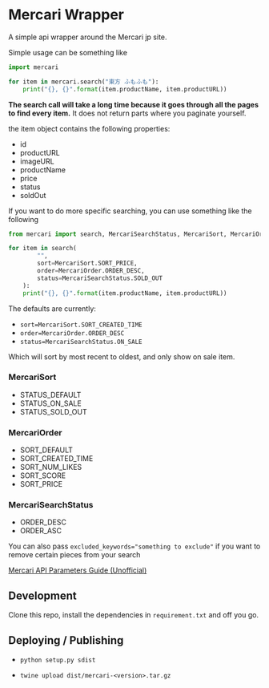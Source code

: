 # Mercari Wrapper

A simple api wrapper around the Mercari jp site.

Simple usage can be something like

```python
import mercari

for item in mercari.search("東方 ふもふも"):
    print("{}, {}".format(item.productName, item.productURL))
```

**The search call will take a long time because it goes through all the pages to find every item.** It does not return parts where you paginate yourself.

the item object contains the following properties:

- id
- productURL
- imageURL
- productName
- price
- status
- soldOut

If you want to do more specific searching, you can use something like the following
```python
from mercari import search, MercariSearchStatus, MercariSort, MercariOrder

for item in search(
        "",
        sort=MercariSort.SORT_PRICE,
        order=MercariOrder.ORDER_DESC,
        status=MercariSearchStatus.SOLD_OUT
    ):
    print("{}, {}".format(item.productName, item.productURL))

```

The defaults are currently:

- `sort=MercariSort.SORT_CREATED_TIME`
- `order=MercariOrder.ORDER_DESC` 
- `status=MercariSearchStatus.ON_SALE`

Which will sort by most recent to oldest, and only show on sale item.

### MercariSort
- STATUS_DEFAULT
- STATUS_ON_SALE
- STATUS_SOLD_OUT
### MercariOrder
- SORT_DEFAULT
- SORT_CREATED_TIME
- SORT_NUM_LIKES
- SORT_SCORE
- SORT_PRICE
### MercariSearchStatus
- ORDER_DESC
- ORDER_ASC

You can also pass `excluded_keywords="something to exclude"` if you want to remove certain pieces from your search

[Mercari API Parameters Guide (Unofficial)](parameters.md)

## Development

Clone this repo, install the dependencies in `requirement.txt` and off you go.

## Deploying / Publishing

- `python setup.py sdist`

- `twine upload dist/mercari-<version>.tar.gz`
